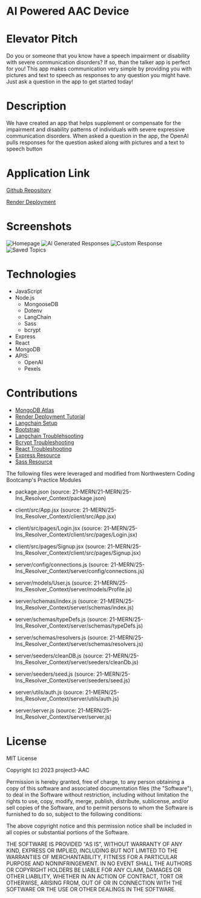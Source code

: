 # AI Powered AAC Device

# Elevator Pitch

Do you or someone that you know have a speech impairment or disability with severe communication disorders?
If so, than the talker app is perfect for you! This app makes communication very simple
by providing you with pictures and text to speech as responses to any question you might have.
Just ask a question in the app to get started today!

# Description

We have created an app that helps supplement or compensate for the
impairment and disability patterns of individuals with severe expressive communication disorders.
When asked a question in the app, the OpenAI pulls responses for
the question asked along with pictures and a text to speech button

# Application Link

[Github Repository](https://github.com/project3-AAC/AAC-Conversation-Device)

[Render Deployment](https://ai-aac-db2.onrender.com/)

# Screenshots

![Homepage](https://github.com/project3-AAC/AAC-Conversation-Device/assets/122508345/a1b1ddcd-6701-4fe7-9e6c-d0e58822b56f)
![AI Generated Responses](https://github.com/project3-AAC/AAC-Conversation-Device/assets/122508345/85ec2117-4a9d-4a13-a7e7-608a111489e2)
![Custom Response](https://github.com/project3-AAC/AAC-Conversation-Device/assets/122508345/deb803a3-dba7-469b-8b39-7b8d03da3cae)
![Saved Topics](https://github.com/project3-AAC/AAC-Conversation-Device/assets/122508345/5c502e0a-1232-4ef4-b9ae-477e05319346)

# Technologies

- JavaScript
- Node.js
  - MongooseDB
  - Dotenv
  - LangChain
  - Sass
  - bcrypt
- Express
- React
- MongoDB
- APIS:
  - OpenAI
  - Pexels

# Contributions

- [MongoDB Atlas](https://www.youtube.com/watch?v=lyOgmd8U99c&ab_channel=FullStackCoder)
- [Render Deployment Tutorial](https://www.google.com/search?q=how+to+deploy+from+github+to+render&sca_esv=595826640&sxsrf=AM9HkKlavTzUNV05FoKhBG3VP3IToqm9PQ%3A1704417685891&source=hp&ei=lVmXZbmENI-IptQPu4yN-AM&iflsig=AO6bgOgAAAAAZZdnpWCmvNF0ZrtOQqrbrCqMEig2a7Go&ved=0ahUKEwj5otvVisWDAxUPhIkEHTtGAz8Q4dUDCAw&uact=5&oq=how+to+deploy+from+github+to+render&gs_lp=Egdnd3Mtd2l6IiNob3cgdG8gZGVwbG95IGZyb20gZ2l0aHViIHRvIHJlbmRlcjIFECEYoAEyBRAhGKABMgUQIRigATIIECEYFhgeGB1Iuk9QAFjSTnAAeACQAQCYAWGgAbkRqgECMzW4AQPIAQD4AQHCAgoQIxiABBiKBRgnwgIQEC4YgAQYigUYQxjHARjRA8ICERAuGIAEGLEDGIMBGMcBGNEDwgILEAAYgAQYsQMYgwHCAg4QLhiABBixAxjHARjRA8ICChAAGIAEGIoFGEPCAgUQABiABMICBRAuGIAEwgILEAAYgAQYigUYsQPCAgsQABiABBiKBRiRAsICCBAAGIAEGLEDwgILEAAYgAQYigUYhgPCAgYQABgWGB7CAggQABgWGB4YCg&sclient=gws-wiz#fpstate=ive&vld=cid:75ddf26a,vid:mJASUXzjMQA,st:0)
- [Langchain Setup](https://www.youtube.com/watch?v=HSZ_uaif57o)
- [Bootstrap](https://www.w3schools.com/bootstrap/default.asp)
- [Langchain Troublehsooting](https://nanonets.com/blog/langchain/)
- [Bcrypt Troubleshooting](https://www.npmjs.com/package/bcrypt)
- [React Troubleshooting](https://www.w3schools.com/react/)
- [Express Resource](https://expressjs.com/)
- [Sass Resource](https://sass-lang.com/documentation/)

The following files were leveraged and modified from Northwestern Coding Bootcamp's Practice Modules

- package.json (source: 21-MERN/21-MERN/25-Ins_Resolver_Context/package.json)
- client/src/App.jsx (source: 21-MERN/25-Ins_Resolver_Context/client/src/App.jsx)
- client/src/pages/Login.jsx (source: 21-MERN/25-Ins_Resolver_Context/client/src/pages/Login.jsx)
- client/src/pages/Signup.jsx (source: 21-MERN/25-Ins_Resolver_Context/client/src/pages/Signup.jsx)

- server/config/connections.js (source: 21-MERN/25-Ins_Resolver_Context/server/config/connections.js)
- server/models/User.js (source: 21-MERN/25-Ins_Resolver_Context/server/models/Profile.js)
- server/schemas/index.js (source: 21-MERN/25-Ins_Resolver_Context/server/schemas/index.js)
- server/schemas/typeDefs.js (source: 21-MERN/25-Ins_Resolver_Context/server/schemas/typeDefs.js)
- server/schemas/resolvers.js (source: 21-MERN/25-Ins_Resolver_Context/server/schemas/resolvers.js)
- server/seeders/cleanDB.js (source: 21-MERN/25-Ins_Resolver_Context/server/seeders/cleanDb.js)
- server/seeders/seed.js (source: 21-MERN/25-Ins_Resolver_Context/server/seeders/seed.js)
- server/utils/auth.js (source: 21-MERN/25-Ins_Resolver_Context/server/utils/auth.js)
- server/server.js (source: 21-MERN/25-Ins_Resolver_Context/server/server.js)

# License

MIT License

Copyright (c) 2023 project3-AAC

Permission is hereby granted, free of charge, to any person obtaining a copy
of this software and associated documentation files (the "Software"), to deal
in the Software without restriction, including without limitation the rights
to use, copy, modify, merge, publish, distribute, sublicense, and/or sell
copies of the Software, and to permit persons to whom the Software is
furnished to do so, subject to the following conditions:

The above copyright notice and this permission notice shall be included in all
copies or substantial portions of the Software.

THE SOFTWARE IS PROVIDED "AS IS", WITHOUT WARRANTY OF ANY KIND, EXPRESS OR
IMPLIED, INCLUDING BUT NOT LIMITED TO THE WARRANTIES OF MERCHANTABILITY,
FITNESS FOR A PARTICULAR PURPOSE AND NONINFRINGEMENT. IN NO EVENT SHALL THE
AUTHORS OR COPYRIGHT HOLDERS BE LIABLE FOR ANY CLAIM, DAMAGES OR OTHER
LIABILITY, WHETHER IN AN ACTION OF CONTRACT, TORT OR OTHERWISE, ARISING FROM,
OUT OF OR IN CONNECTION WITH THE SOFTWARE OR THE USE OR OTHER DEALINGS IN THE
SOFTWARE.
